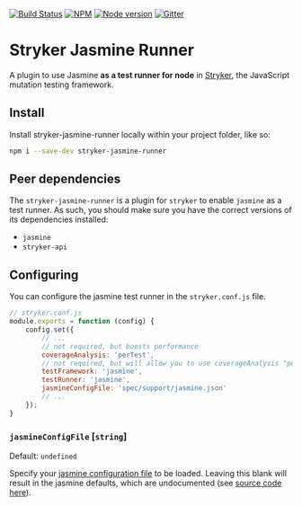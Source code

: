 [![Build Status](https://travis-ci.org/stryker-mutator/stryker.svg?branch=master)](https://travis-ci.org/stryker-mutator/stryker)
[![NPM](https://img.shields.io/npm/dm/stryker-jasmine-runner.svg)](https://www.npmjs.com/package/stryker-jasmine-runner)
[![Node version](https://img.shields.io/node/v/stryker-jasmine-runner.svg)](https://img.shields.io/node/v/stryker-jasmine-runner.svg)
[![Gitter](https://badges.gitter.im/stryker-mutator/stryker.svg)](https://gitter.im/stryker-mutator/stryker?utm_source=badge&utm_medium=badge&utm_campaign=pr-badge)

# Stryker Jasmine Runner

A plugin to use Jasmine **as a test runner for node** in [Stryker](https://stryker-mutator.io), the JavaScript mutation testing framework.

## Install

Install stryker-jasmine-runner locally within your project folder, like so:

```bash
npm i --save-dev stryker-jasmine-runner
```

## Peer dependencies

The `stryker-jasmine-runner` is a plugin for `stryker` to enable `jasmine` as a test runner. 
As such, you should make sure you have the correct versions of its dependencies installed:

* `jasmine`
* `stryker-api`

## Configuring

You can configure the jasmine test runner in the `stryker.conf.js` file.

```javascript
// stryker.conf.js
module.exports = function (config) {
    config.set({
        // ...
        // not required, but boosts performance
        coverageAnalysis: 'perTest', 
        // not required, but will allow you to use coverageAnalysis "perTest". Note: This requires `stryker-jasmine` to also be installed.
        testFramework: 'jasmine', 
        testRunner: 'jasmine',
        jasmineConfigFile: 'spec/support/jasmine.json'
        // ...
    });
}
```

### `jasmineConfigFile` [`string`]

Default: `undefined`

Specify your [jasmine configuration file](https://jasmine.github.io/setup/nodejs.html#configuration) to be loaded. 
Leaving this blank will result in the jasmine defaults, which are undocumented (see [source code here](https://github.com/jasmine/jasmine-npm/blob/master/lib/jasmine.js#L10-L38)).
